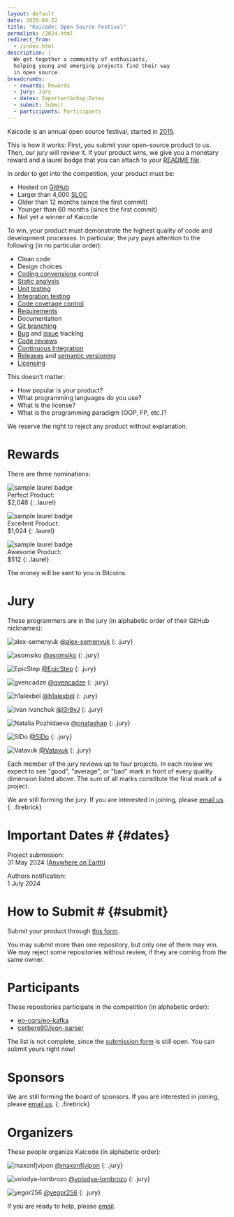```yaml
---
layout: default
date: 2020-04-22
title: "Kaicode: Open Source Festival"
permalink: /2024.html
redirect_from:
  - /index.html
description: |
  We get together a community of enthusiasts,
  helping young and emerging projects find their way
  in open source.
breadcrumbs:
  - rewards: Rewards
  - jury: Jury
  - dates: Important&nbsp;Dates
  - submit: Submit
  - participants: Participants
---
```


Kaicode is an annual open source festival,
started in [2015](https://www.yegor256.com/award.html).

This is how it works: First, you submit your open-source product to us. 
Then, our jury will review it. If your product wins, we give you 
a monetary reward and a laurel badge that you can attach to your 
[README file](https://docs.github.com/en/repositories/managing-your-repositorys-settings-and-features/customizing-your-repository/about-readmes).

In order to get into the competition, your product must be:

* Hosted on [GitHub](https://github.com)
* Larger than 4,000 [SLOC](https://en.wikipedia.org/wiki/Source_lines_of_code)
* Older than 12 months (since the first commit)
* Younger than 60 months (since the first commit)
* Not yet a winner of Kaicode

To win, your product must demonstrate the highest 
quality of code and development processes. 
In particular, the jury pays attention to the following (in no particular order):

* Clean code
* Design choices
* [Coding convensions](https://en.wikipedia.org/wiki/Coding_conventions) control
* [Static analysis](https://en.wikipedia.org/wiki/Static_program_analysis)
* [Unit testing](https://en.wikipedia.org/wiki/Unit_testing)
* [Integration testing](https://en.wikipedia.org/wiki/Integration_testing)
* [Code coverage control](https://en.wikipedia.org/wiki/Code_coverage)
* [Requirements](https://en.wikipedia.org/wiki/Requirements_engineering)
* Documentation
* [Git branching](https://git-scm.com/book/en/v2/Git-Branching-Branches-in-a-Nutshell)
* [Bug](https://en.wikipedia.org/wiki/Bug_tracking_system) and [issue](https://en.wikipedia.org/wiki/Issue_tracking_system) tracking
* [Code reviews](https://en.wikipedia.org/wiki/Code_review)
* [Continuous Integration](https://en.wikipedia.org/wiki/Continuous_integration)
* [Releases](https://en.wikipedia.org/wiki/Software_release_life_cycle) and [semantic versioning](https://semver.org/)
* [Licensing](https://en.wikipedia.org/wiki/Open-source_license)

This doesn't matter:

* How popular is your product?
* What programming languages do you use?
* What is the license?
* What is the programming paradigm (OOP, FP, etc.)?

We reserve the right to reject any product without explanation.

# Rewards

There are three nominations:

<img src="images/laurel-perfect.svg" alt="sample laurel badge"/><br/>
Perfect Product:<br/>
$2,048
{: .laurel}

<img src="images/laurel-excellent.svg" alt="sample laurel badge"/><br/>
Excellent Product:<br/>
$1,024
{: .laurel}

<img src="images/laurel-awesome.svg" alt="sample laurel badge"/><br/>
Awesome Product:<br/>
$512
{: .laurel}

The money will be sent to you in Bitcoins.

# Jury

These programmers are in the jury (in alphabetic order of their GitHub nicknames):

![alex-semenyuk](https://github.com/alex-semenyuk.png)
[@alex-semenyuk](https://github.com/alex-semenyuk)
{: .jury}

![asomsiko](https://github.com/asomsiko.png)
[@asomsiko](https://github.com/asomsiko)
{: .jury}

![EpicStep](https://github.com/EpicStep.png)
[@EpicStep](https://github.com/EpicStep)
{: .jury}

![gvencadze](https://github.com/gvencadze.png)
[@gvencadze](https://github.com/gvencadze)
{: .jury}

![h1alexbel](https://github.com/h1alexbel.png)
[@h1alexbel](https://github.com/h1alexbel)
{: .jury}

![Ivan Ivanchuk](https://github.com/l3r8yJ.png)
[@l3r8yJ](https://github.com/l3r8yJ)
{: .jury}

![Natalia Pozhidaeva](https://github.com/pnatashap.png)
[@pnatashap](https://github.com/pnatashap)
{: .jury}

![SlDo](https://github.com/SlDo.png)
[@SlDo](https://github.com/SlDo)
{: .jury}

![Vatavuk](https://github.com/Vatavuk.png)
[@Vatavuk](https://github.com/Vatavuk)
{: .jury}

Each member of the jury reviews up to four projects. In each review we expect to see
"good", "average", or "bad" mark in front of every quality dimension listed above.
The sum of all marks constitute the final mark of a project.

We are still forming the jury.
If you are interested in joining, please [email us](mailto:jury@kaicode.org).
{: .firebrick}

# Important Dates # {#dates}

Project submission:<br/>
31 May 2024 ([Anywhere on Earth](https://en.wikipedia.org/wiki/Anywhere_on_Earth))

Authors notification:<br/>
1 July 2024

# How to Submit # {#submit}

Submit your product through 
[this form](https://docs.google.com/forms/d/18FjK2MCe7etrfJmsKKOiQXWJO0EF-40Bac8TLgBSmFs).

You may submit more than one repository, but only one of them may win.
We may reject some repositories without review, if they are coming from the
same owner.

# Participants

These repositories participate in the competition (in alphabetic order):

* [eo-cqrs/eo-kafka](https://github.com/eo-cqrs/eo-kafka)
* [cerbero90/json-parser](https://github.com/cerbero90/json-parser)

The list is not complete, since the
[submission form](https://docs.google.com/forms/d/18FjK2MCe7etrfJmsKKOiQXWJO0EF-40Bac8TLgBSmFs)
is still open. You can submit yours right now!

# Sponsors

We are still forming the board of sponsors.
If you are interested in joining, please [email us](mailto:sponsor@kaicode.org).
{: .firebrick}

# Organizers

These people organize Kaicode (in alphabetic order):

![maxonfjvipon](https://github.com/maxonfjvipon.png)
[@maxonfjvipon](https://github.com/maxonfjvipon)
{: .jury}

![volodya-lombrozo](https://github.com/volodya-lombrozo.png)
[@volodya-lombrozo](https://github.com/volodya-lombrozo)
{: .jury}

![yegor256](https://github.com/yegor256.png)
[@yegor256](https://github.com/yegor256)
{: .jury}

If you are ready to help, please [email](mailto:orgs@kaicode.org).
